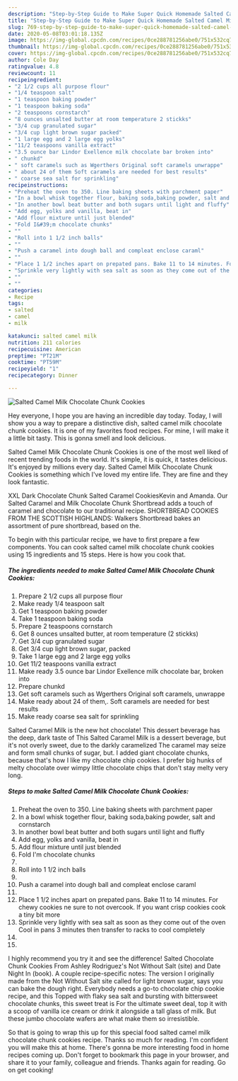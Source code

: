 ```yaml
---
description: "Step-by-Step Guide to Make Super Quick Homemade Salted Camel Milk Chocolate Chunk Cookies"
title: "Step-by-Step Guide to Make Super Quick Homemade Salted Camel Milk Chocolate Chunk Cookies"
slug: 769-step-by-step-guide-to-make-super-quick-homemade-salted-camel-milk-chocolate-chunk-cookies
date: 2020-05-08T03:01:18.135Z
image: https://img-global.cpcdn.com/recipes/0ce288781256abe0/751x532cq70/salted-camel-milk-chocolate-chunk-cookies-recipe-main-photo.jpg
thumbnail: https://img-global.cpcdn.com/recipes/0ce288781256abe0/751x532cq70/salted-camel-milk-chocolate-chunk-cookies-recipe-main-photo.jpg
cover: https://img-global.cpcdn.com/recipes/0ce288781256abe0/751x532cq70/salted-camel-milk-chocolate-chunk-cookies-recipe-main-photo.jpg
author: Cole Day
ratingvalue: 4.8
reviewcount: 11
recipeingredient:
- "2 1/2 cups all purpose flour"
- "1/4 teaspoon salt"
- "1 teaspoon baking powder"
- "1 teaspoon baking soda"
- "2 teaspoons cornstarch"
- "8 ounces unsalted butter at room temperature 2 stickks"
- "3/4 cup granulated sugar"
- "3/4 cup light brown sugar packed"
- "1 large egg and 2 large egg yolks"
- "11/2 teaspoons vanilla extract"
- "3.5 ounce bar Lindor Exellence milk chocolate bar broken into"
- " chunkd"
- " soft caramels such as Wgerthers Original soft caramels unwrappe"
- " about 24 of them Soft caramels are needed for best results"
- " coarse sea salt for sprinkling"
recipeinstructions:
- "Preheat the oven to 350. Line baking sheets with parchment paper"
- "In a bowl whisk together flour, baking soda,baking powder, salt and cornstarch"
- "In another bowl beat butter and both sugars until light and fluffy"
- "Add egg, yolks and vanilla, beat in"
- "Add flour mixture until just blended"
- "Fold I&#39;m chocolate chunks"
- ""
- "Roll into 1 1/2 inch balls"
- ""
- "Push a caramel into dough ball and compleat enclose caraml"
- ""
- "Place 1 1/2 inches apart on prepated pans. Bake 11 to 14 minutes. For chewy cookies ne sure to not overcook. If you want crisp cookies cook a tiny bit more"
- "Sprinkle very lightly with sea salt as soon as they come out of the oven Cool in pans 3 minutes then transfer to racks to cool completely"
- ""
- ""
categories:
- Recipe
tags:
- salted
- camel
- milk

katakunci: salted camel milk 
nutrition: 211 calories
recipecuisine: American
preptime: "PT21M"
cooktime: "PT59M"
recipeyield: "1"
recipecategory: Dinner

---
```



![Salted Camel Milk Chocolate Chunk Cookies](https://img-global.cpcdn.com/recipes/0ce288781256abe0/751x532cq70/salted-camel-milk-chocolate-chunk-cookies-recipe-main-photo.jpg)

Hey everyone, I hope you are having an incredible day today. Today, I will show you a way to prepare a distinctive dish, salted camel milk chocolate chunk cookies. It is one of my favorites food recipes. For mine, I will make it a little bit tasty. This is gonna smell and look delicious.

Salted Camel Milk Chocolate Chunk Cookies is one of the most well liked of recent trending foods in the world. It's simple, it is quick, it tastes delicious. It's enjoyed by millions every day. Salted Camel Milk Chocolate Chunk Cookies is something which I've loved my entire life. They are fine and they look fantastic.

XXL Dark Chocolate Chunk Salted Caramel CookiesKevin and Amanda. Our Salted Caramel and Milk Chocolate Chunk Shortbread adds a touch of caramel and chocolate to our traditional recipe. SHORTBREAD COOKIES FROM THE SCOTTISH HIGHLANDS: Walkers Shortbread bakes an assortment of pure shortbread, based on the.


To begin with this particular recipe, we have to first prepare a few components. You can cook salted camel milk chocolate chunk cookies using 15 ingredients and 15 steps. Here is how you cook that.

<!--inarticleads1-->

##### The ingredients needed to make Salted Camel Milk Chocolate Chunk Cookies:

1. Prepare 2 1/2 cups all purpose flour
1. Make ready 1/4 teaspoon salt
1. Get 1 teaspoon baking powder
1. Take 1 teaspoon baking soda
1. Prepare 2 teaspoons cornstarch
1. Get 8 ounces unsalted butter, at room temperature (2 stickks)
1. Get 3/4 cup granulated sugar
1. Get 3/4 cup light brown sugar, packed
1. Take 1 large egg and 2 large egg yolks
1. Get 11/2 teaspoons vanilla extract
1. Make ready 3.5 ounce bar Lindor Exellence milk chocolate bar, broken into
1. Prepare  chunkd
1. Get  soft caramels such as Wgerthers Original soft caramels, unwrappe
1. Make ready  about 24 of them,. Soft caramels are needed for best results
1. Make ready  coarse sea salt for sprinkling


Salted Caramel Milk is the new hot chocolate! This dessert beverage has the deep, dark taste of This Salted Caramel Milk is a dessert beverage, but it&#39;s not overly sweet, due to the darkly caramelized The caramel may seize and form small chunks of sugar, but. I added giant chocolate chunks, because that&#39;s how I like my chocolate chip cookies. I prefer big hunks of melty chocolate over wimpy little chocolate chips that don&#39;t stay melty very long. 

<!--inarticleads2-->

##### Steps to make Salted Camel Milk Chocolate Chunk Cookies:

1. Preheat the oven to 350. Line baking sheets with parchment paper
1. In a bowl whisk together flour, baking soda,baking powder, salt and cornstarch
1. In another bowl beat butter and both sugars until light and fluffy
1. Add egg, yolks and vanilla, beat in
1. Add flour mixture until just blended
1. Fold I&#39;m chocolate chunks
1. 
1. Roll into 1 1/2 inch balls
1. 
1. Push a caramel into dough ball and compleat enclose caraml
1. 
1. Place 1 1/2 inches apart on prepated pans. Bake 11 to 14 minutes. For chewy cookies ne sure to not overcook. If you want crisp cookies cook a tiny bit more
1. Sprinkle very lightly with sea salt as soon as they come out of the oven Cool in pans 3 minutes then transfer to racks to cool completely
1. 
1. 


I highly recommend you try it and see the difference! Salted Chocolate Chunk Cookies From Ashley Rodriguez&#39;s Not Without Salt (site) and Date Night In (book). A couple recipe-specific notes: The version I originally made from the Not Without Salt site called for light brown sugar, says you can bake the dough right. Everybody needs a go-to chocolate chip cookie recipe, and this Topped with flaky sea salt and bursting with bittersweet chocolate chunks, this sweet treat is For the ultimate sweet deal, top it with a scoop of vanilla ice cream or drink it alongside a tall glass of milk. But these jumbo chocolate wafers are what make them so irresistible. 

So that is going to wrap this up for this special food salted camel milk chocolate chunk cookies recipe. Thanks so much for reading. I'm confident you will make this at home. There's gonna be more interesting food in home recipes coming up. Don't forget to bookmark this page in your browser, and share it to your family, colleague and friends. Thanks again for reading. Go on get cooking!
